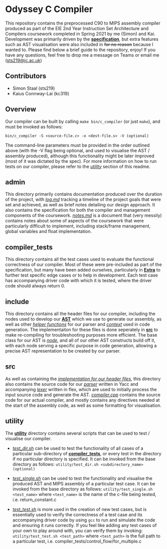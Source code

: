 Odyssey C Compiler
==================

This repository contains the preprocessed C90 to MIPS assembly compiler produced as part of the EIE 2nd Year Instruction Set Architecture and Compilers coursework completed in Spring 2021 by me (Simon) and Kai. Development was primarily driven by the [**specification**](admin/c_compiler), but extra features such as AST visualisation were also included in <del>for no reason</del> because I wanted to. Please find below a brief guide to the repository, enjoy! If you have any questions, feel free to drop me a message on Teams or email me (sts219@ic.ac.uk)

Contributors
------------
- Simon Staal (sts219)
- Kaius Connway-Lai (kc319)


Overview
--------
Our compiler can be built by calling `make bin/c_compiler` (or just `make`), and must be invoked as follows:

    bin/c_compiler -S <source-file.c> -o <dest-file.s> -V (optional)

The command-line parameters must be provided in the order outlined above (with the -V flag being optional, and used to visualise the AST / assembly produced), although this functionality might be later improved (most of it was dictated by the spec). For more information on how to run tests on our compiler, please refer to the [*utility*](#utility) section of this readme.


admin
-----
This directory primarily contains documentation produced over the duration of the project, with [*log.md*](admin/log.md) tracking a timeline of the project goals that were set and achieved, as well as brief notes detailing our design approach. It also contains the specification for both the compiler and management components of the coursework. [*notes.md*](admin/notes.md) is a document that (very messily) contains notes about some of aspects of the coursework that were particularly difficult to implement, including stack/frame management, global variables and float implementation.


compiler_tests
--------------
This directory contains all the test cases used to evaluate the functional correctness of our compiler. Most of these were pre-included as part of the specification, but many have been added ourselves, particularly in [**Extra**](compiler_tests/Extra) to further test specific edge cases or to help in development. Each test case has accompanying driver code with which it is tested, where the driver code should always return 0.

include
-------
This directory contains all the header files for our compiler, including the nodes used to develop our [**AST**](include/ast) which we use to generate our assembly, as well as other [*helper functions*](include/parser_list.hpp) for our parser and [*context*](include/ast/context.hpp) used in code generation. The implementaiton for these files is done seperately in [**src**](src/include_impl/ast) to make re-compiling for troubleshooting purposes more efficient. The base class for our AST is [*node*](include/ast/ast_node.hpp), and all of our other AST constructs build off it, with each node serving a specific purpose in code generation, allowing a precise AST representation to be created by our parser.

src
---
As well as containing the [*implementation for our header files*](src/include_impl/ast), this directory also contains the source code for our [*parser*](src/parser.y) written in Yacc and accompanying [*lexer*](src/lexer.flex) written in flex, which are used to initially process the input source code and generate the AST. [*compiler.cpp*](src/compiler.cpp) contains the source code for our actual compiler, and mostly contains any directives needed at the start of the assembly code, as well as some formatting for visualisation.

<a name="utility"></a>utility
-----------------------------
The [**utility**](utility) directory contains several scripts that can be used to test / visualise our compiler.
- [*test_dir.sh*](utility/test_dir.sh) can be used to test the functionality of all cases of a particular sub-directory of [**compiler_tests**](compiler_tests), or every test in the directory if no particular directory is specified. It can be invoked from the base directory as follows:
`utility/test_dir.sh <subdirectory_name> (optional)`

- [*test_single.sh*](utility/test_single.sh) can be used to test the functionality and visualise the produced AST and MIPS assembly of a particular test case. It can be invoked from the base directory as follows:
`utility/test_single.sh <test_name>`
where `<test_name>` is the name of the c-file being tested, i.e. return_constant.c

- [*test_test.sh*](utility/test_test.sh) is more used in the creation of new test cases, but is essentially used to verify the correctness of a test case and its accompanying driver code by using `gcc` to run and simulate the code and ensuring it runs correctly. If you feel like adding any test cases of your own to play around with, you can verify them by invoking:
`utility/test_test.sh <test_path>`
where `<test_path>` is the full path to a particular test, i.e. compiler_tests/control_flow/for_multiple.c
